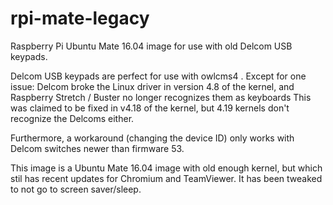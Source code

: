 # rpi-mate-legacy
Raspberry Pi Ubuntu Mate 16.04 image for use with old Delcom USB keypads.

Delcom USB keypads are perfect for use with owlcms4 .
Except for one issue: Delcom broke the Linux driver in version 4.8 of the kernel, and Raspberry Stretch / Buster no longer recognizes them as keyboards
This was claimed to be fixed in v4.18 of the kernel, but 4.19 kernels don't recognize the Delcoms either.

Furthermore, a workaround (changing the device ID) only works with Delcom switches newer than firmware 53.

This image is a Ubuntu Mate 16.04 image with old enough kernel, but which stil has recent updates for Chromium and TeamViewer.
It has been tweaked to not go to screen saver/sleep.
